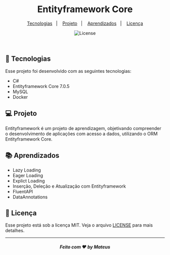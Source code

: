 <h1 align="center">
 Entityframework Core
</h1>

<p align="center">
  <a href="#-tecnologias">Tecnologias</a>&nbsp;&nbsp;&nbsp;|&nbsp;&nbsp;&nbsp;
  <a href="#-projeto">Projeto</a>&nbsp;&nbsp;&nbsp;|&nbsp;&nbsp;&nbsp;
  <a href="#-aprendizados">Aprendizados</a>&nbsp;&nbsp;&nbsp;|&nbsp;&nbsp;&nbsp;
  <a href="#memo-licença">Licença</a>
</p>

<p align="center">
  <img alt="License" src="https://img.shields.io/static/v1?label=license&message=MIT&color=49AA26&labelColor=000000">
</p>
<br>


## 🚀 Tecnologias

Esse projeto foi desenvolvido com as seguintes tecnologias:

- C#
- Entityframework Core 7.0.5
- MySQL
- Docker

## 💻 Projeto

Entityframework é um projeto de aprendizagem, objetivando compreender o desenvolvimento de aplicações com acesso a dados, utilizando o ORM Entityframework Core.

## 📚 Aprendizados

- Lazy Loading
- Eager Loading
- Explict Loading
- Inserção, Deleção e Atualização com Entityframework
- FluentAPI
- DataAnnotations

## :memo: Licença

Esse projeto está sob a licença MIT. Veja o arquivo [LICENSE](/LICENSE) para mais detalhes.

---

<h5 align="center">
 Feito com ♥ by Mateus
</h5>
